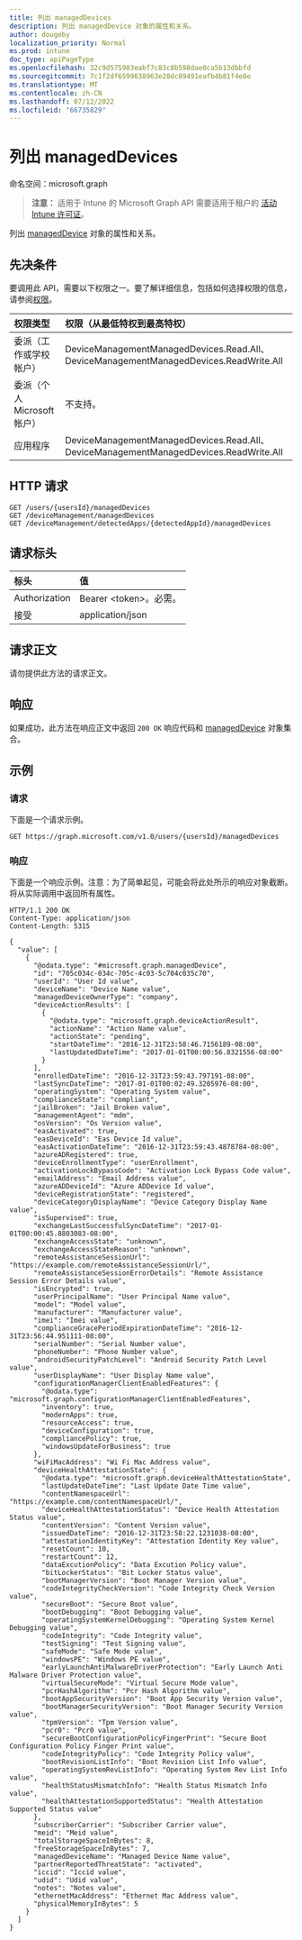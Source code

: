```yaml
---
title: 列出 managedDevices
description: 列出 managedDevice 对象的属性和关系。
author: dougeby
localization_priority: Normal
ms.prod: intune
doc_type: apiPageType
ms.openlocfilehash: 32c9d575983eabf7c83c8b598dae0ca5b13dbbfd
ms.sourcegitcommit: 7c1f2df6599638963e28dc89491eafb4b81f4e8e
ms.translationtype: MT
ms.contentlocale: zh-CN
ms.lasthandoff: 07/12/2022
ms.locfileid: "66735829"
---
```

# <a name="list-manageddevices"></a>列出 managedDevices

命名空间：microsoft.graph

> **注意：** 适用于 Intune 的 Microsoft Graph API 需要适用于租户的 [活动 Intune 许可证](https://go.microsoft.com/fwlink/?linkid=839381)。

列出 [managedDevice](../resources/intune-devices-manageddevice.md) 对象的属性和关系。

## <a name="prerequisites"></a>先决条件
要调用此 API，需要以下权限之一。要了解详细信息，包括如何选择权限的信息，请参阅[权限](/graph/permissions-reference)。

|权限类型|权限（从最低特权到最高特权）|
|:---|:---|
|委派（工作或学校帐户）|DeviceManagementManagedDevices.Read.All、DeviceManagementManagedDevices.ReadWrite.All|
|委派（个人 Microsoft 帐户）|不支持。|
|应用程序|DeviceManagementManagedDevices.Read.All、DeviceManagementManagedDevices.ReadWrite.All|

## <a name="http-request"></a>HTTP 请求
<!-- {
  "blockType": "ignored"
}
-->
``` http
GET /users/{usersId}/managedDevices
GET /deviceManagement/managedDevices
GET /deviceManagement/detectedApps/{detectedAppId}/managedDevices
```

## <a name="request-headers"></a>请求标头
|标头|值|
|:---|:---|
|Authorization|Bearer &lt;token&gt;。必需。|
|接受|application/json|

## <a name="request-body"></a>请求正文
请勿提供此方法的请求正文。

## <a name="response"></a>响应
如果成功，此方法在响应正文中返回 `200 OK` 响应代码和 [managedDevice](../resources/intune-devices-manageddevice.md) 对象集合。

## <a name="example"></a>示例

### <a name="request"></a>请求
下面是一个请求示例。
``` http
GET https://graph.microsoft.com/v1.0/users/{usersId}/managedDevices
```

### <a name="response"></a>响应
下面是一个响应示例。注意：为了简单起见，可能会将此处所示的响应对象截断。将从实际调用中返回所有属性。
``` http
HTTP/1.1 200 OK
Content-Type: application/json
Content-Length: 5315

{
  "value": [
    {
      "@odata.type": "#microsoft.graph.managedDevice",
      "id": "705c034c-034c-705c-4c03-5c704c035c70",
      "userId": "User Id value",
      "deviceName": "Device Name value",
      "managedDeviceOwnerType": "company",
      "deviceActionResults": [
        {
          "@odata.type": "microsoft.graph.deviceActionResult",
          "actionName": "Action Name value",
          "actionState": "pending",
          "startDateTime": "2016-12-31T23:58:46.7156189-08:00",
          "lastUpdatedDateTime": "2017-01-01T00:00:56.8321556-08:00"
        }
      ],
      "enrolledDateTime": "2016-12-31T23:59:43.797191-08:00",
      "lastSyncDateTime": "2017-01-01T00:02:49.3205976-08:00",
      "operatingSystem": "Operating System value",
      "complianceState": "compliant",
      "jailBroken": "Jail Broken value",
      "managementAgent": "mdm",
      "osVersion": "Os Version value",
      "easActivated": true,
      "easDeviceId": "Eas Device Id value",
      "easActivationDateTime": "2016-12-31T23:59:43.4878784-08:00",
      "azureADRegistered": true,
      "deviceEnrollmentType": "userEnrollment",
      "activationLockBypassCode": "Activation Lock Bypass Code value",
      "emailAddress": "Email Address value",
      "azureADDeviceId": "Azure ADDevice Id value",
      "deviceRegistrationState": "registered",
      "deviceCategoryDisplayName": "Device Category Display Name value",
      "isSupervised": true,
      "exchangeLastSuccessfulSyncDateTime": "2017-01-01T00:00:45.8803083-08:00",
      "exchangeAccessState": "unknown",
      "exchangeAccessStateReason": "unknown",
      "remoteAssistanceSessionUrl": "https://example.com/remoteAssistanceSessionUrl/",
      "remoteAssistanceSessionErrorDetails": "Remote Assistance Session Error Details value",
      "isEncrypted": true,
      "userPrincipalName": "User Principal Name value",
      "model": "Model value",
      "manufacturer": "Manufacturer value",
      "imei": "Imei value",
      "complianceGracePeriodExpirationDateTime": "2016-12-31T23:56:44.951111-08:00",
      "serialNumber": "Serial Number value",
      "phoneNumber": "Phone Number value",
      "androidSecurityPatchLevel": "Android Security Patch Level value",
      "userDisplayName": "User Display Name value",
      "configurationManagerClientEnabledFeatures": {
        "@odata.type": "microsoft.graph.configurationManagerClientEnabledFeatures",
        "inventory": true,
        "modernApps": true,
        "resourceAccess": true,
        "deviceConfiguration": true,
        "compliancePolicy": true,
        "windowsUpdateForBusiness": true
      },
      "wiFiMacAddress": "Wi Fi Mac Address value",
      "deviceHealthAttestationState": {
        "@odata.type": "microsoft.graph.deviceHealthAttestationState",
        "lastUpdateDateTime": "Last Update Date Time value",
        "contentNamespaceUrl": "https://example.com/contentNamespaceUrl/",
        "deviceHealthAttestationStatus": "Device Health Attestation Status value",
        "contentVersion": "Content Version value",
        "issuedDateTime": "2016-12-31T23:58:22.1231038-08:00",
        "attestationIdentityKey": "Attestation Identity Key value",
        "resetCount": 10,
        "restartCount": 12,
        "dataExcutionPolicy": "Data Excution Policy value",
        "bitLockerStatus": "Bit Locker Status value",
        "bootManagerVersion": "Boot Manager Version value",
        "codeIntegrityCheckVersion": "Code Integrity Check Version value",
        "secureBoot": "Secure Boot value",
        "bootDebugging": "Boot Debugging value",
        "operatingSystemKernelDebugging": "Operating System Kernel Debugging value",
        "codeIntegrity": "Code Integrity value",
        "testSigning": "Test Signing value",
        "safeMode": "Safe Mode value",
        "windowsPE": "Windows PE value",
        "earlyLaunchAntiMalwareDriverProtection": "Early Launch Anti Malware Driver Protection value",
        "virtualSecureMode": "Virtual Secure Mode value",
        "pcrHashAlgorithm": "Pcr Hash Algorithm value",
        "bootAppSecurityVersion": "Boot App Security Version value",
        "bootManagerSecurityVersion": "Boot Manager Security Version value",
        "tpmVersion": "Tpm Version value",
        "pcr0": "Pcr0 value",
        "secureBootConfigurationPolicyFingerPrint": "Secure Boot Configuration Policy Finger Print value",
        "codeIntegrityPolicy": "Code Integrity Policy value",
        "bootRevisionListInfo": "Boot Revision List Info value",
        "operatingSystemRevListInfo": "Operating System Rev List Info value",
        "healthStatusMismatchInfo": "Health Status Mismatch Info value",
        "healthAttestationSupportedStatus": "Health Attestation Supported Status value"
      },
      "subscriberCarrier": "Subscriber Carrier value",
      "meid": "Meid value",
      "totalStorageSpaceInBytes": 8,
      "freeStorageSpaceInBytes": 7,
      "managedDeviceName": "Managed Device Name value",
      "partnerReportedThreatState": "activated",
      "iccid": "Iccid value",
      "udid": "Udid value",
      "notes": "Notes value",
      "ethernetMacAddress": "Ethernet Mac Address value",
      "physicalMemoryInBytes": 5
    }
  ]
}
```





